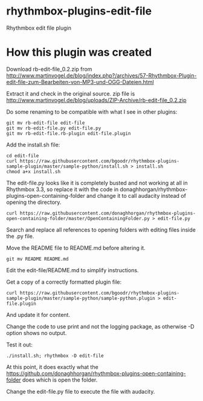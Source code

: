 # rhythmbox-plugins-edit-file
Rhythmbox edit file plugin

# How this plugin was created

Download rb-edit-file_0.2.zip from http://www.martinvogel.de/blog/index.php?/archives/57-Rhythmbox-Plugin-edit-file-zum-Bearbeiten-von-MP3-und-OGG-Dateien.html

Extract it and check in the original source. zip file is http://www.martinvogel.de/blog/uploads/ZIP-Archive/rb-edit-file_0.2.zip

Do some renaming to be compatible with what I see in other plugins:

    git mv rb-edit-file edit-file
    git mv rb-edit-file.py edit-file.py
    git mv rb-edit-file.rb-plugin edit-file.plugin

Add the install.sh file:

    cd edit-file
    curl https://raw.githubusercontent.com/bgoodr/rhythmbox-plugins-sample-plugin/master/sample-python/install.sh > install.sh
    chmod a+x install.sh

The edit-file.py looks like it is completely busted and not working at
all in Rhythmbox 3.3, so replace it with the code in
donaghhorgan/rhythmbox-plugins-open-containing-folder and change it to
call audacity instead of opening the directory. 

    curl https://raw.githubusercontent.com/donaghhorgan/rhythmbox-plugins-open-containing-folder/master/OpenContainingFolder.py > edit-file.py

Search and replace all references to opening folders with editing files inside the .py file.

Move the README file to README.md before altering it.

    git mv README README.md
    
Edit the edit-file/README.md to simplify instructions.

Get a copy of a correctly formatted plugin file:

    curl https://raw.githubusercontent.com/bgoodr/rhythmbox-plugins-sample-plugin/master/sample-python/sample-python.plugin > edit-file.plugin

And update it for content.

Change the code to use print and not the logging package, as otherwise -D option shows no output.

Test it out:

    ./install.sh; rhythmbox -D edit-file

At this point, it does exactly what the https://github.com/donaghhorgan/rhythmbox-plugins-open-containing-folder does which is open the folder.

Change the edit-file.py file to execute the file with audacity.
